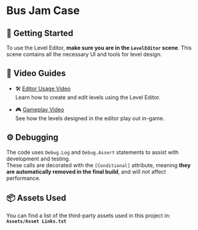 # Bus Jam Case

## 🚀 Getting Started

To use the Level Editor, **make sure you are in the `LevelEditor` scene**. This scene contains all the necessary UI and tools for level design.

## 🎥 Video Guides

- 🛠️ [Editor Usage Video](https://youtu.be/PPp4fvAU4uI)  
  Learn how to create and edit levels using the Level Editor.

- 🎮 [Gameplay Video](https://youtu.be/f-3dlIoTxJs)  
  See how the levels designed in the editor play out in-game.

## ⚙️ Debugging

The code uses `Debug.Log` and `Debug.Assert` statements to assist with development and testing.  
These calls are decorated with the `[Conditional]` attribute, meaning **they are automatically removed in the final build**, and will not affect performance.

## 📦 Assets Used

You can find a list of the third-party assets used in this project in:  
**`Assets/Asset Links.txt`**
